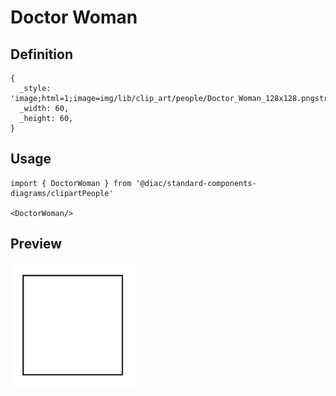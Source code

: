 # Doctor Woman

## Definition

```
{
  _style: 'image;html=1;image=img/lib/clip_art/people/Doctor_Woman_128x128.pngstrokeColor=none;',
  _width: 60,
  _height: 60,
}
```

## Usage

```
import { DoctorWoman } from '@diac/standard-components-diagrams/clipartPeople'

<DoctorWoman/>
```

## Preview

<img src="./doctor-woman.png" width="200"/>
